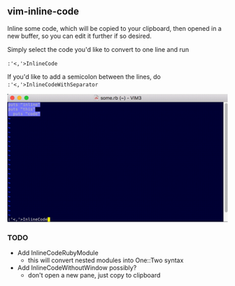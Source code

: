 ## vim-inline-code

Inline some code, which will be copied to your clipboard, then opened in a new buffer, so you can edit it further if so desired.

Simply select the code you'd like to convert to one line and run

`:'<,'>InlineCode`

If you'd like to add a semicolon between the lines, do `:'<,'>InlineCodeWithSeparator`

<img src='inline3.gif' />

### TODO

* Add InlineCodeRubyModule
  * this will convert nested modules into One::Two syntax
* Add InlineCodeWithoutWindow possibly?
  * don't open a new pane, just copy to clipboard
